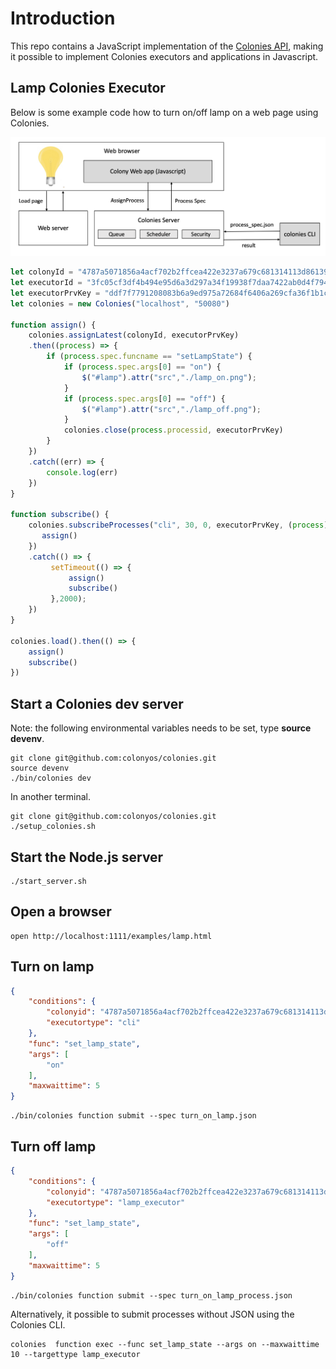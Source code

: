 # Introduction
This repo contains a JavaScript implementation of the [Colonies API](https://github.com/colonyos/colonies), making it possible to implement Colonies executors and applications in Javascript.

## Lamp Colonies Executor
Below is some example code how to turn on/off lamp on a web page using Colonies.

![Lamp example](docs/images/lamp.png?raw=true "Lamp example")

```javascript
let colonyId = "4787a5071856a4acf702b2ffcea422e3237a679c681314113d86139461290cf4"
let executorId = "3fc05cf3df4b494e95d6a3d297a34f19938f7daa7422ab0d4f794454133341ac"
let executorPrvKey = "ddf7f7791208083b6a9ed975a72684f6406a269cfa36f1b1c32045c0a71fff05"
let colonies = new Colonies("localhost", "50080")

function assign() {
    colonies.assignLatest(colonyId, executorPrvKey)
    .then((process) => {
        if (process.spec.funcname == "setLampState") {
            if (process.spec.args[0] == "on") {
                $("#lamp").attr("src","./lamp_on.png");
            }
            if (process.spec.args[0] == "off") {
                $("#lamp").attr("src","./lamp_off.png");
            }
            colonies.close(process.processid, executorPrvKey)
        }
    })
    .catch((err) => {
        console.log(err) 
    })
} 
    
function subscribe() {
    colonies.subscribeProcesses("cli", 30, 0, executorPrvKey, (process) => { // re-subscribe every 30 seconds
       assign()        
    })
    .catch(() => {
         setTimeout(() => {
             assign()
             subscribe()
         },2000);
    })
}

colonies.load().then(() => {
    assign()
    subscribe()
})
```

## Start a Colonies dev server 
Note: the following environmental variables needs to be set, type **source devenv**.

```console
git clone git@github.com:colonyos/colonies.git
source devenv
./bin/colonies dev
```

In another terminal.
```console
git clone git@github.com:colonyos/colonies.git
./setup_colonies.sh
```

## Start the Node.js server
```console
./start_server.sh
```

## Open a browser
```console
open http://localhost:1111/examples/lamp.html
```

## Turn on lamp
```json
{
    "conditions": {
        "colonyid": "4787a5071856a4acf702b2ffcea422e3237a679c681314113d86139461290cf4",
        "executortype": "cli"
    },
    "func": "set_lamp_state",
    "args": [
        "on"
    ],
    "maxwaittime": 5
}
```

```console
./bin/colonies function submit --spec turn_on_lamp.json
```

## Turn off lamp
```json
{
    "conditions": {
        "colonyid": "4787a5071856a4acf702b2ffcea422e3237a679c681314113d86139461290cf4",
        "executortype": "lamp_executor"
    },
    "func": "set_lamp_state",
    "args": [
        "off"
    ],
    "maxwaittime": 5
}
```

```console
./bin/colonies function submit --spec turn_on_lamp_process.json
```

Alternatively, it possible to submit processes without JSON using the Colonies CLI.

```console
colonies  function exec --func set_lamp_state --args on --maxwaittime 10 --targettype lamp_executor 
```
